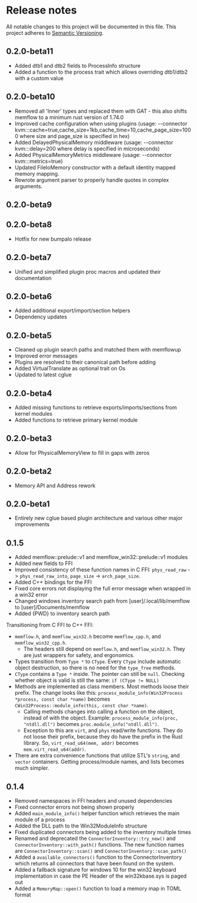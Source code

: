 # Release notes
All notable changes to this project will be documented in this file.
This project adheres to [Semantic Versioning](http://semver.org/).

## 0.2.0-beta11
- Added dtb1 and dtb2 fields to ProcessInfo structure
- Added a function to the process trait which allows overriding dtb1/dtb2 with a custom value

## 0.2.0-beta10
- Removed all 'Inner' types and replaced them with GAT - this also shifts memflow to a minimum rust version of 1.74.0
- Improved cache configuration when using plugins (usage: --connector kvm:::cache=true,cache_size=1kb,cache_time=10,cache_page_size=1000 where size and page_size is specified in hex)
- Added DelayedPhysicalMemory middleware (usage: --connector kvm:::delay=200 where delay is specified in microseconds)
- Added PhysicalMemoryMetrics middleware (usage: --connector kvm:::metrics=true)
- Updated FileIoMemory constructor with a default identity mapped memory mapping.
- Rewrote argument parser to properly handle quotes in complex arguments.

## 0.2.0-beta9
## 0.2.0-beta8
- Hotfix for new bumpalo release

## 0.2.0-beta7
- Unified and simplified plugin proc macros and updated their documentation

## 0.2.0-beta6
- Added additional export/import/section helpers
- Dependency updates

## 0.2.0-beta5
- Cleaned up plugin search paths and matched them with memflowup
- Improved error messages
- Plugins are resolved to their canonical path before adding
- Added VirtualTranslate as optional trait on Os
- Updated to latest cglue

## 0.2.0-beta4
- Added missing functions to retrieve exports/imports/sections from kernel modules
- Added functions to retrieve primary kernel module

## 0.2.0-beta3
- Allow for PhysicalMemoryView to fill in gaps with zeros
## 0.2.0-beta2
- Memory API and Address rework

## 0.2.0-beta1
- Entirely new cglue based plugin architecture and various other major improvements

## 0.1.5
- Added memflow::prelude::v1 and memflow_win32::prelude::v1 modules
- Added new fields to FFI
- Improved consistency of these function names in C FFI: `phys_read_raw` -> `phys_read_raw_into`, `page_size` -> `arch_page_size`.
- Added C++ bindings for the FFI
- Fixed core errors not displaying the full error message when wrapped in a win32 error
- Changed windows inventory search path from [user]/.local/lib/memflow to [user]/Documents/memflow
- Added {PWD} to inventory search path

Transitioning from C FFI to C++ FFI:
- `memflow.h`, and `memflow_win32.h` become `memflow_cpp.h`, and `memflow_win32_cpp.h`.
  - The headers still depend on `memflow.h`, and `memflow_win32.h`. They are just wrappers for safety, and ergonomics.
- Types transition from `Type *` to `CType`. Every `CType` include automatic object destruction, so there is no need for the `type_free` methods.
- `CType` contains a `Type *` inside. The pointer can still be `null`. Checking whether object is valid is still the same: `if (CType != NULL)`
- Methods are implemented as class members. Most methods loose their prefix. The change looks like this: `process_module_info(Win32Process *process, const char *name)` becomes `CWin32Process::module_info(this, const char *name)`.
  - Calling methods changes into calling a function on the object, instead of with the object. Example: `process_module_info(proc, "ntdll.dll")` becomes `proc.module_info("ntdll.dll")`.
  - Exception to this are `virt`, and `phys` read/write functions. They do not loose their prefix, because they do have the prefix in the Rust library. So, `virt_read_u64(mem, addr)` becomes `mem.virt_read_u64(addr)`.
- There are extra convenience functions that utilize STL's `string`, and `vector` containers. Getting process/module names, and lists becomes much simpler.

## 0.1.4
- Removed namespaces in FFI headers and unused dependencies
- Fixed connector errors not being shown properly
- Added `main_module_info()` helper function which retrieves the main module of a process
- Added the DLL path to the Win32ModuleInfo structure
- Fixed duplicated connectors being added to the inventory multiple times
- Renamed and deprecated the `ConnectorInventory::try_new()` and `ConnectorInventory::with_path()` functions. The new function names are `ConnectorInventory::scan()` and `ConnectorInventory::scan_path()`
- Added a `available_connectors()` function to the ConnectorInventory which returns all connectors that have been found on the system.
- Added a fallback signature for windows 10 for the win32 keyboard implementation in case the PE Header of the win32kbase.sys is paged out
- Added a `MemoryMap::open()` function to load a memory map in TOML format
